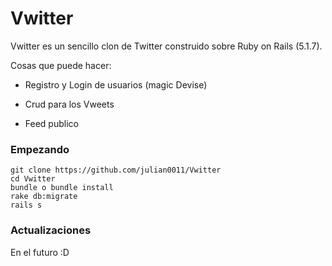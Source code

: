 # Vwitter

Vwitter es un sencillo clon de Twitter construido sobre Ruby on Rails (5.1.7).

Cosas que puede hacer:

* Registro y Login de usuarios (magic Devise)

* Crud para los Vweets

* Feed publico

### Empezando
```
git clone https://github.com/julian0011/Vwitter
cd Vwitter
bundle o bundle install
rake db:migrate
rails s
```

### Actualizaciones

En el futuro :D
